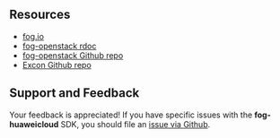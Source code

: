 ## Resources

* [fog.io](http://fog.io/)
* [fog-openstack rdoc](http://rubydoc.info/gems/fog-openstack)
* [fog-openstack Github repo](https://github.com/fog/fog-openstack)
* [Excon Github repo](https://github.com/geemus/excon)


## Support and Feedback

Your feedback is appreciated! If you have specific issues with the **fog-huaweicloud** SDK, you should file an [issue via Github](https://github.com/fog/fog-openstack/issues).
